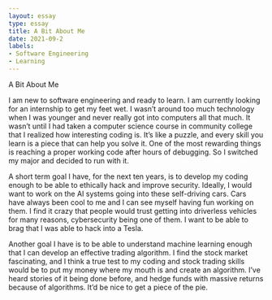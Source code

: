 ```yaml
---
layout: essay
type: essay
title: A Bit About Me
date: 2021-09-2
labels:
- Software Engineering
- Learning
---
```


A Bit About Me

I am new to software engineering and ready to learn.  I am currently looking for an internship to get my feet wet.  I wasn’t around too much technology when I was younger and never really got into computers all that much.  It wasn’t until I had taken a computer science course in community college that I realized how interesting coding is.  It’s like a puzzle, and every skill you learn is a piece that can help you solve it.  One of the most rewarding things is reaching a proper working code after hours of debugging.  So I switched my major and decided to run with it.

A short term goal I have, for the next ten years, is to develop my coding enough to be able to ethically hack and improve security.  Ideally, I would want to work on the AI systems going into these self-driving cars.  Cars have always been cool to me and I can see myself having fun working on them.  I find it crazy that people would trust getting into driverless vehicles for many reasons, cybersecurity being one of them.  I want to be able to brag that I was able to hack into a Tesla.   

Another goal I have is to be able to understand machine learning enough that I can develop an effective trading algorithm.  I find the stock market fascinating, and I think a true test to my coding and stock trading skills would be to put my money where my mouth is and create an algorithm.  I’ve heard stories of it being done before, and hedge funds with massive returns because of algorithms.  It’d be nice to get a piece of the pie.
